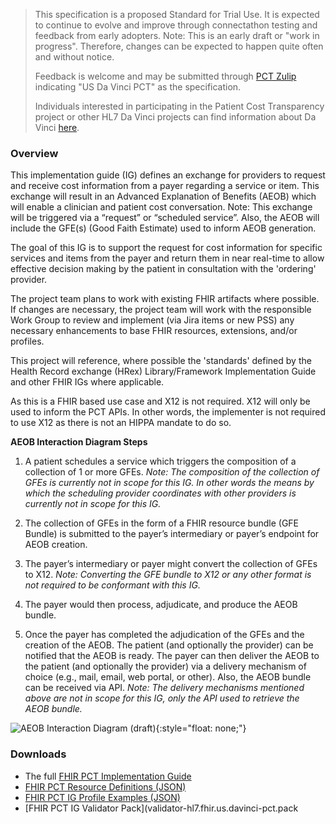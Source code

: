 <blockquote class="stu-note">
<p>
This specification is a proposed Standard for Trial Use. It is expected to continue to evolve and improve through connectathon testing and feedback from early adopters. 
Note: This is an early draft or "work in progress". Therefore, changes can be expected to happen quite often and without notice. 
</p>
<p>
Feedback is welcome and may be submitted through <a href="https://chat.fhir.org/#narrow/stream/301151-Da-Vinci.20PCT">PCT Zulip</a> indicating "US Da Vinci PCT" as the specification.
</p>
<p>
Individuals interested in participating in the Patient Cost Transparency project or other HL7 Da Vinci projects can find information about Da Vinci <a href="http://www.hl7.org/about/davinci">here</a>.
</p>
</blockquote>

### Overview
This implementation guide (IG) defines an exchange for providers to request and receive cost information from a payer regarding a service or item. This exchange will result in an Advanced Explanation of Benefits (AEOB) which will enable a clinician and patient cost conversation. Note: This exchange will be triggered via a “request” or “scheduled service”. Also, the AEOB will include the GFE(s) (Good Faith Estimate) used to inform AEOB generation.

The goal of this IG is to support the request for cost information for specific services and items from the payer and return them in near real-time to allow effective decision making by the patient in consultation with the 'ordering' provider.

The project team plans to work with existing FHIR artifacts where possible. If changes are necessary, the project team will work with the responsible Work Group to review and implement (via Jira items or new PSS) any necessary enhancements to base FHIR resources, extensions, and/or profiles.

This project will reference, where possible the 'standards' defined by the Health Record exchange (HRex) Library/Framework Implementation Guide and other FHIR IGs where applicable.

As this is a FHIR based use case and X12 is not required. X12 will only be used to inform the PCT APIs. In other words, the implementer is not required to use X12 as there is not an HIPPA mandate to do so.

**AEOB Interaction Diagram Steps**

1.  A patient schedules a service which triggers the composition of a collection of 1 or more GFEs. <em>Note: The composition of the collection of GFEs is currently not in scope for this IG. In other words the means by which the scheduling provider coordinates with other providers is currently not in scope for this IG. </em>

2.  The collection of GFEs in the form of a FHIR resource bundle (GFE Bundle) is submitted to the payer’s intermediary or payer’s endpoint for AEOB creation.  

3.  The payer’s intermediary or payer might convert the collection of GFEs to X12.  <em>Note: Converting the GFE bundle to X12 or any other format is not required to be conformant with this IG. </em> 

4.  The payer would then process, adjudicate, and produce the AEOB bundle. 

5.  Once the payer has completed the adjudication of the GFEs and the creation of the AEOB. The patient (and optionally the provider) can be notified that the AEOB is ready. The payer can then deliver the AEOB to the patient (and optionally the provider) via a delivery mechanism of choice (e.g., mail, email, web portal, or other). Also, the AEOB bundle can be received via API. <em>Note: The delivery mechanisms mentioned above are not in scope for this IG, only the API used to retrieve the AEOB bundle. </em>      

![AEOB Interaction Diagram (draft)](AEOB-interaction.png){:style="float: none;"}

### Downloads
* The full [FHIR PCT Implementation Guide](full-ig.zip)
* [FHIR PCT Resource Definitions (JSON)](definitions.json.zip)
* [FHIR PCT IG Profile Examples (JSON)](examples.json.zip)
* [FHIR PCT IG Validator Pack](validator-hl7.fhir.us.davinci-pct.pack


